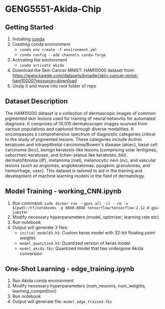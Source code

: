 # GENG5551-Akida-Chip

## Getting Started

1. Installing [conda](https://conda.io/projects/conda/en/latest/user-guide/install/index.html)
2. Creating conda environment
    - `conda env create -f environment.yml`
    - `conda config --add channels conda-forge`
3. Activating the environment
    - `conda activate akida`
4. Download the Skin Cancer MNIST: HAM10000 dataset from: https://www.kaggle.com/datasets/kmader/skin-cancer-mnist-ham10000?resource=download
5. Unzip it and move into root folder of repo

## Dataset Description

The HAM10000 dataset is a collection of dermascopic images of common pigmented skin lesions used for training of neural networks for automated diagnosis. It comprises of 10,015 dermatoscopic images sourced from various populations and captured through diverse modalities. It encompasses a comprehensive spectrum of diagnostic categories critical to the study of pigmented lesions. These categories include Actinic keratoses and intraepithelial carcinoma/Bowen's disease (akiec), basal cell carcinoma (bcc), benign keratosis-like lesions (comprising solar lentigines, seborrheic keratoses, and lichen-planus like keratoses, bkl), dermatofibroma (df), melanoma (mel), melanocytic nevi (nv), and vascular lesions (such as angiomas, angiokeratomas, pyogenic granulomas, and hemorrhage, vasc). This dataset is tailored to aid in the training and development of machine learning models in the field of dermatology.

## Model Training - working_CNN.ipynb

1. Run command: `sudo docker run --gpus all -it --rm -v $(pwd):/tf/notebooks -p 8888:8888 tensorflow/tensorflow:2.12.0-gpu-jupyter`
2. Modify necessary hyperparameters (model, optimizer, learning rate etc)
3. Run notebook
4. Output will generate 3 files: 
    - `initial_model83.h5`: Custom keras model with 32-bit floating point weights
    - `model_quanitzed.h5`: Quantized version of keras model 
    - `model_akida.fbz`: Quantized model that has undergone Akida conversion

## One-Shot Learning - edge_training.ipynb

1. Run Akida conda environment 
2. Modify necessary hyperparameters (num_neurons, num_weights, learning_competition)
3. Run notebook
4. Output will generate file: `model_edge_trained.fbz`
